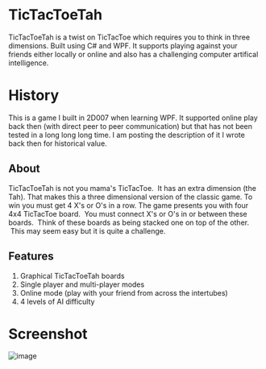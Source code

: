 # TicTacToeTah

TicTacToeTah is a twist on TicTacToe which requires you to think in three dimensions. Built using C# and WPF. It supports playing against your friends either locally or online and also has a challenging computer artifical intelligence.

# History
This is a game I built in 2D007 when learning WPF. It supported online play back then (with direct peer to peer communication) but that has not been tested in a long long long time. I am posting the description of it I wrote back then for historical value.


## About

TicTacToeTah is not you mama's TicTacToe.  It has an extra dimension (the Tah). That makes this a three dimensional version of the classic game. To win you must get 4 X's or O's in a row. The game presents you with four 4x4 TicTacToe board.  You must connect X's or O's in or between these boards.  Think of these boards as being stacked one on top of the other.  This may seem easy but it is quite a challenge.

## Features
1. Graphical TicTacToeTah boards
2. Single player and multi-player modes
3. Online mode (play with your friend from across the intertubes)
4. 4 levels of AI difficulty


# Screenshot
![image](https://user-images.githubusercontent.com/304410/109454120-6e130780-7a08-11eb-87b1-b6405e694835.png)


